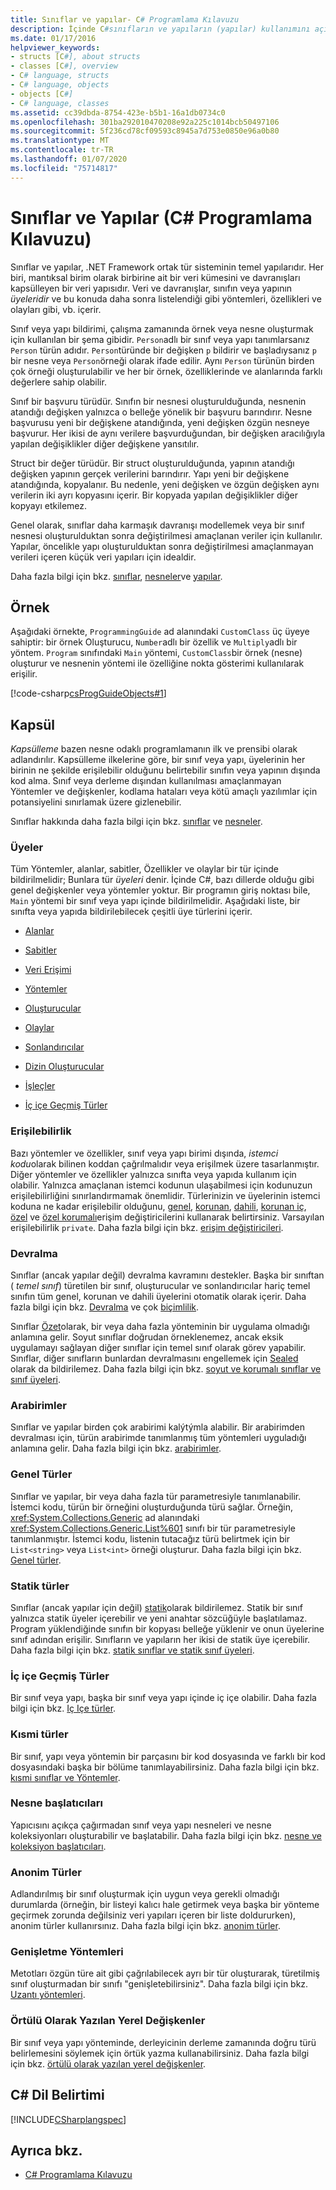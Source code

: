 ```yaml
---
title: Sınıflar ve yapılar- C# Programlama Kılavuzu
description: İçinde C#sınıfların ve yapıların (yapılar) kullanımını açıklar.
ms.date: 01/17/2016
helpviewer_keywords:
- structs [C#], about structs
- classes [C#], overview
- C# language, structs
- C# language, objects
- objects [C#]
- C# language, classes
ms.assetid: cc39dbda-8754-423e-b5b1-16a1db0734c0
ms.openlocfilehash: 301ba292010470208e92a225c1014bcb50497106
ms.sourcegitcommit: 5f236cd78cf09593c8945a7d753e0850e96a0b80
ms.translationtype: MT
ms.contentlocale: tr-TR
ms.lasthandoff: 01/07/2020
ms.locfileid: "75714817"
---
```

# <a name="classes-and-structs-c-programming-guide"></a>Sınıflar ve Yapılar (C# Programlama Kılavuzu)
Sınıflar ve yapılar, .NET Framework ortak tür sisteminin temel yapılarıdır. Her biri, mantıksal birim olarak birbirine ait bir veri kümesini ve davranışları kapsülleyen bir veri yapısıdır. Veri ve davranışlar, sınıfın veya yapının *üyeleridir* ve bu konuda daha sonra listelendiği gibi yöntemleri, özellikleri ve olayları gibi, vb. içerir.  
  
 Sınıf veya yapı bildirimi, çalışma zamanında örnek veya nesne oluşturmak için kullanılan bir şema gibidir. `Person`adlı bir sınıf veya yapı tanımlarsanız `Person` türün adıdır. `Person`türünde bir değişken `p` bildirir ve başladıysanız `p` bir nesne veya `Person`örneği olarak ifade edilir. Aynı `Person` türünün birden çok örneği oluşturulabilir ve her bir örnek, özelliklerinde ve alanlarında farklı değerlere sahip olabilir.  
  
 Sınıf bir başvuru türüdür. Sınıfın bir nesnesi oluşturulduğunda, nesnenin atandığı değişken yalnızca o belleğe yönelik bir başvuru barındırır. Nesne başvurusu yeni bir değişkene atandığında, yeni değişken özgün nesneye başvurur. Her ikisi de aynı verilere başvurduğundan, bir değişken aracılığıyla yapılan değişiklikler diğer değişkene yansıtılır.  
  
 Struct bir değer türüdür. Bir struct oluşturulduğunda, yapının atandığı değişken yapının gerçek verilerini barındırır. Yapı yeni bir değişkene atandığında, kopyalanır. Bu nedenle, yeni değişken ve özgün değişken aynı verilerin iki ayrı kopyasını içerir. Bir kopyada yapılan değişiklikler diğer kopyayı etkilemez.  
  
 Genel olarak, sınıflar daha karmaşık davranışı modellemek veya bir sınıf nesnesi oluşturulduktan sonra değiştirilmesi amaçlanan veriler için kullanılır. Yapılar, öncelikle yapı oluşturulduktan sonra değiştirilmesi amaçlanmayan verileri içeren küçük veri yapıları için idealdir.  
  
 Daha fazla bilgi için bkz. [sınıflar](./classes.md), [nesneler](./objects.md)ve [yapılar](./structs.md).  
  
## <a name="example"></a>Örnek  
 Aşağıdaki örnekte, `ProgrammingGuide` ad alanındaki `CustomClass` üç üyeye sahiptir: bir örnek Oluşturucu, `Number`adlı bir özellik ve `Multiply`adlı bir yöntem. `Program` sınıfındaki `Main` yöntemi, `CustomClass`bir örnek (nesne) oluşturur ve nesnenin yöntemi ile özelliğine nokta gösterimi kullanılarak erişilir.
  
 [!code-csharp[csProgGuideObjects#1](../../../../samples/snippets/csharp/programming-guide/classes-and-structs/class1.cs#1)]  
  
## <a name="encapsulation"></a>Kapsül  
 *Kapsülleme* bazen nesne odaklı programlamanın ilk ve prensibi olarak adlandırılır. Kapsülleme ilkelerine göre, bir sınıf veya yapı, üyelerinin her birinin ne şekilde erişilebilir olduğunu belirtebilir sınıfın veya yapının dışında kod alma. Sınıf veya derleme dışından kullanılması amaçlanmayan Yöntemler ve değişkenler, kodlama hataları veya kötü amaçlı yazılımlar için potansiyelini sınırlamak üzere gizlenebilir.  
  
 Sınıflar hakkında daha fazla bilgi için bkz. [sınıflar](./classes.md) ve [nesneler](./objects.md).  
  
### <a name="members"></a>Üyeler  
 Tüm Yöntemler, alanlar, sabitler, Özellikler ve olaylar bir tür içinde bildirilmelidir; Bunlara tür *üyeleri* denir. İçinde C#, bazı dillerde olduğu gibi genel değişkenler veya yöntemler yoktur. Bir programın giriş noktası bile, `Main` yöntemi bir sınıf veya yapı içinde bildirilmelidir. Aşağıdaki liste, bir sınıfta veya yapıda bildirilebilecek çeşitli üye türlerini içerir.  
  
- [Alanlar](./fields.md)  
  
- [Sabitler](./constants.md)  
  
- [Veri Erişimi](./properties.md)  
  
- [Yöntemler](./methods.md)  
  
- [Oluşturucular](./constructors.md)  
  
- [Olaylar](../events/index.md)  
  
- [Sonlandırıcılar](./destructors.md)  
  
- [Dizin Oluşturucular](../indexers/index.md)  
  
- [İşleçler](../../language-reference/operators/index.md)  
  
- [İç içe Geçmiş Türler](./nested-types.md)  
  
### <a name="accessibility"></a>Erişilebilirlik  
 Bazı yöntemler ve özellikler, sınıf veya yapı birimi dışında, *istemci kodu*olarak bilinen koddan çağrılmalıdır veya erişilmek üzere tasarlanmıştır. Diğer yöntemler ve özellikler yalnızca sınıfta veya yapıda kullanım için olabilir. Yalnızca amaçlanan istemci kodunun ulaşabilmesi için kodunuzun erişilebilirliğini sınırlandırmamak önemlidir. Türlerinizin ve üyelerinin istemci koduna ne kadar erişilebilir olduğunu, [genel](../../language-reference/keywords/public.md), [korunan](../../language-reference/keywords/protected.md), [dahili](../../language-reference/keywords/internal.md), [korunan iç](../../language-reference/keywords/protected-internal.md), [özel](../../language-reference/keywords/private.md) ve [özel korumalı](../../language-reference/keywords/private-protected.md)erişim değiştiricilerini kullanarak belirtirsiniz. Varsayılan erişilebilirlik `private`. Daha fazla bilgi için bkz. [erişim değiştiricileri](./access-modifiers.md).  
  
### <a name="inheritance"></a>Devralma  
 Sınıflar (ancak yapılar değil) devralma kavramını destekler. Başka bir sınıftan ( *temel sınıf*) türetilen bir sınıf, oluşturucular ve sonlandırıcılar hariç temel sınıfın tüm genel, korunan ve dahili üyelerini otomatik olarak içerir. Daha fazla bilgi için bkz. [Devralma](./inheritance.md) ve çok [biçimlilik](./polymorphism.md).  
  
 Sınıflar [Özet](../../language-reference/keywords/abstract.md)olarak, bir veya daha fazla yönteminin bir uygulama olmadığı anlamına gelir. Soyut sınıflar doğrudan örneklenemez, ancak eksik uygulamayı sağlayan diğer sınıflar için temel sınıf olarak görev yapabilir. Sınıflar, diğer sınıfların bunlardan devralmasını engellemek için [Sealed](../../language-reference/keywords/sealed.md) olarak da bildirilemez. Daha fazla bilgi için bkz. [soyut ve korumalı sınıflar ve sınıf üyeleri](./abstract-and-sealed-classes-and-class-members.md).  
  
### <a name="interfaces"></a>Arabirimler  
 Sınıflar ve yapılar birden çok arabirimi kalýtýmla alabilir. Bir arabirimden devralması için, türün arabirimde tanımlanmış tüm yöntemleri uyguladığı anlamına gelir. Daha fazla bilgi için bkz. [arabirimler](../interfaces/index.md).  
  
### <a name="generic-types"></a>Genel Türler  
 Sınıflar ve yapılar, bir veya daha fazla tür parametresiyle tanımlanabilir. İstemci kodu, türün bir örneğini oluşturduğunda türü sağlar. Örneğin, <xref:System.Collections.Generic> ad alanındaki <xref:System.Collections.Generic.List%601> sınıfı bir tür parametresiyle tanımlanmıştır. İstemci kodu, listenin tutacağız türü belirtmek için bir `List<string>` veya `List<int>` örneği oluşturur. Daha fazla bilgi için bkz. [Genel türler](../generics/index.md).  
  
### <a name="static-types"></a>Statik türler  
 Sınıflar (ancak yapılar için değil) [statik](../../language-reference/keywords/static.md)olarak bildirilemez. Statik bir sınıf yalnızca statik üyeler içerebilir ve yeni anahtar sözcüğüyle başlatılamaz. Program yüklendiğinde sınıfın bir kopyası belleğe yüklenir ve onun üyelerine sınıf adından erişilir. Sınıfların ve yapıların her ikisi de statik üye içerebilir. Daha fazla bilgi için bkz. [statik sınıflar ve statik sınıf üyeleri](./static-classes-and-static-class-members.md).  
  
### <a name="nested-types"></a>İç içe Geçmiş Türler  
 Bir sınıf veya yapı, başka bir sınıf veya yapı içinde iç içe olabilir. Daha fazla bilgi için bkz. [Iç Içe türler](./nested-types.md).  
  
### <a name="partial-types"></a>Kısmi türler  
 Bir sınıf, yapı veya yöntemin bir parçasını bir kod dosyasında ve farklı bir kod dosyasındaki başka bir bölüme tanımlayabilirsiniz. Daha fazla bilgi için bkz. [kısmi sınıflar ve Yöntemler](./partial-classes-and-methods.md).  
  
### <a name="object-initializers"></a>Nesne başlatıcıları  
 Yapıcısını açıkça çağırmadan sınıf veya yapı nesneleri ve nesne koleksiyonları oluşturabilir ve başlatabilir. Daha fazla bilgi için bkz. [nesne ve koleksiyon başlatıcıları](./object-and-collection-initializers.md).  
  
### <a name="anonymous-types"></a>Anonim Türler  
 Adlandırılmış bir sınıf oluşturmak için uygun veya gerekli olmadığı durumlarda (örneğin, bir listeyi kalıcı hale getirmek veya başka bir yönteme geçirmek zorunda değilsiniz veri yapıları içeren bir liste doldururken), anonim türler kullanırsınız. Daha fazla bilgi için bkz. [anonim türler](./anonymous-types.md).  
  
### <a name="extension-methods"></a>Genişletme Yöntemleri  
 Metotları özgün türe ait gibi çağrılabilecek ayrı bir tür oluşturarak, türetilmiş sınıf oluşturmadan bir sınıfı "genişletebilirsiniz". Daha fazla bilgi için bkz. [Uzantı yöntemleri](./extension-methods.md).  
  
### <a name="implicitly-typed-local-variables"></a>Örtülü Olarak Yazılan Yerel Değişkenler  
 Bir sınıf veya yapı yönteminde, derleyicinin derleme zamanında doğru türü belirlemesini söylemek için örtük yazma kullanabilirsiniz. Daha fazla bilgi için bkz. [örtülü olarak yazılan yerel değişkenler](./implicitly-typed-local-variables.md).  
  
## <a name="c-language-specification"></a>C# Dil Belirtimi  
 [!INCLUDE[CSharplangspec](~/includes/csharplangspec-md.md)]  
  
## <a name="see-also"></a>Ayrıca bkz.

- [C# Programlama Kılavuzu](../index.md)
